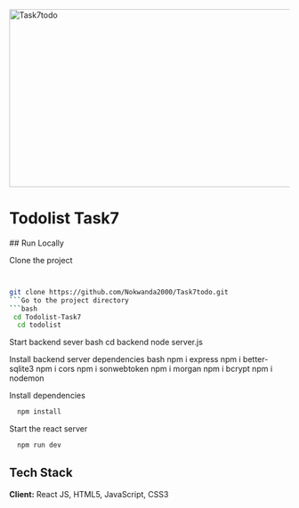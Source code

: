 <img src="https://socialify.git.ci/Nokwanda2000/Task7todo/image?language=1&owner=1&name=1&stargazers=1&theme=Light" alt="Task7todo" width="640" height="320" />

<h1>Todolist Task7</h1>


 ## Run Locally

Clone the project
```bash


git clone https://github.com/Nokwanda2000/Task7todo.git
```Go to the project directory
```bash
 cd Todolist-Task7
  cd todolist
```

Start backend sever
bash
cd backend
node server.js


Install backend server dependencies
bash
npm i express
npm i better-sqlite3
npm i cors
npm i sonwebtoken
npm i morgan
npm i bcrypt
npm i nodemon


Install dependencies
```bash
  npm install
```

Start the react server
```bash
  npm run dev
```

## Tech Stack

**Client:** React JS, HTML5, JavaScript, CSS3
